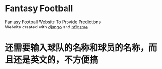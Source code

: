 # Fantasy Football
Fantasy Football Website To Provide Predictions
<br>
Website created with [django](https://www.djangoproject.com/) and [nflgame](https://github.com/BurntSushi/nflgame)

# 还需要输入球队的名称和球员的名称，而且还是英文的，不方便搞

